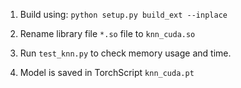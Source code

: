 1. Build using: `python setup.py build_ext --inplace`

2. Rename library file `*.so` file to `knn_cuda.so`

3. Run `test_knn.py` to check memory usage and time.

4. Model is saved in TorchScript `knn_cuda.pt`
